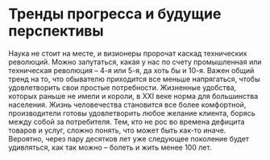 # Тренды прогресса и будущие перспективы

Наука не стоит на месте, и визионеры пророчат каскад технических революций. Можно запутаться, какая у нас по счету промышленная или техническая революция – 4-я или 5-я, да хоть бы и 10-я. Важен общий тренд на то, что обывателю приходится все меньше напрягаться, чтобы удовлетворить свои простые потребности. Жизненные удобства, которых раньше не имели и короли, в XXI веке норма для большинства населения. Жизнь человечества становится все более комфортной, производители готовы удовлетворить любое желание клиента, борясь между собой за потребителя. Тем, кто не рос во времена дефицита товаров и услуг, сложно понять, что может быть как-то иначе. Вероятно, через пару десятков лет уже следующее поколение будет удивляться, как так можно – болеть и жить менее 100 лет.
